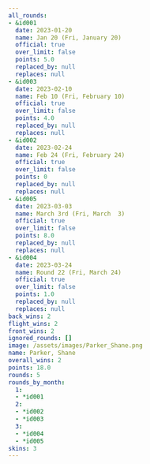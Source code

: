 ```yaml
---
all_rounds:
- &id001
  date: 2023-01-20
  name: Jan 20 (Fri, January 20)
  official: true
  over_limit: false
  points: 5.0
  replaced_by: null
  replaces: null
- &id003
  date: 2023-02-10
  name: Feb 10 (Fri, February 10)
  official: true
  over_limit: false
  points: 4.0
  replaced_by: null
  replaces: null
- &id002
  date: 2023-02-24
  name: Feb 24 (Fri, February 24)
  official: true
  over_limit: false
  points: 0
  replaced_by: null
  replaces: null
- &id005
  date: 2023-03-03
  name: March 3rd (Fri, March  3)
  official: true
  over_limit: false
  points: 8.0
  replaced_by: null
  replaces: null
- &id004
  date: 2023-03-24
  name: Round 22 (Fri, March 24)
  official: true
  over_limit: false
  points: 1.0
  replaced_by: null
  replaces: null
back_wins: 2
flight_wins: 2
front_wins: 2
ignored_rounds: []
image: /assets/images/Parker_Shane.png
name: Parker, Shane
overall_wins: 2
points: 18.0
rounds: 5
rounds_by_month:
  1:
  - *id001
  2:
  - *id002
  - *id003
  3:
  - *id004
  - *id005
skins: 3
---
```


